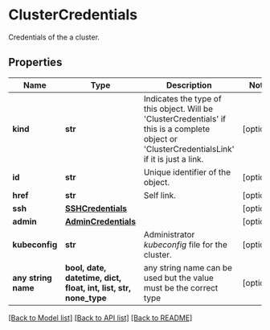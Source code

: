 # ClusterCredentials

Credentials of the a cluster.

## Properties
Name | Type | Description | Notes
------------ | ------------- | ------------- | -------------
**kind** | **str** | Indicates the type of this object. Will be &#39;ClusterCredentials&#39; if this is a complete object or &#39;ClusterCredentialsLink&#39; if it is just a link. | [optional]
**id** | **str** | Unique identifier of the object. | [optional]
**href** | **str** | Self link. | [optional]
**ssh** | [**SSHCredentials**](SSHCredentials.md) |  | [optional]
**admin** | [**AdminCredentials**](AdminCredentials.md) |  | [optional]
**kubeconfig** | **str** | Administrator _kubeconfig_ file for the cluster. | [optional]
**any string name** | **bool, date, datetime, dict, float, int, list, str, none_type** | any string name can be used but the value must be the correct type | [optional]

[[Back to Model list]](../README.md#documentation-for-models) [[Back to API list]](../README.md#documentation-for-api-endpoints) [[Back to README]](../README.md)
